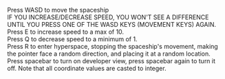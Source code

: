 Press WASD to move the spaceship <br>
IF YOU INCREASE/DECREASE SPEED, YOU WON'T SEE A DIFFERENCE UNTIL YOU PRESS ONE OF THE WASD KEYS (MOVEMENT KEYS) AGAIN. <br>
Press E to increase speed to a max of 10. <br>
Press Q to decrease speed to a minimum of 1. <br>
Press R to enter hyperspace, stopping the spaceship's movement, making the pointer face a random direction, and placing it at a random location. <br>
Press spacebar to turn on developer view, press spacebar again to turn it off. Note that all coordinate values are casted to integer.

